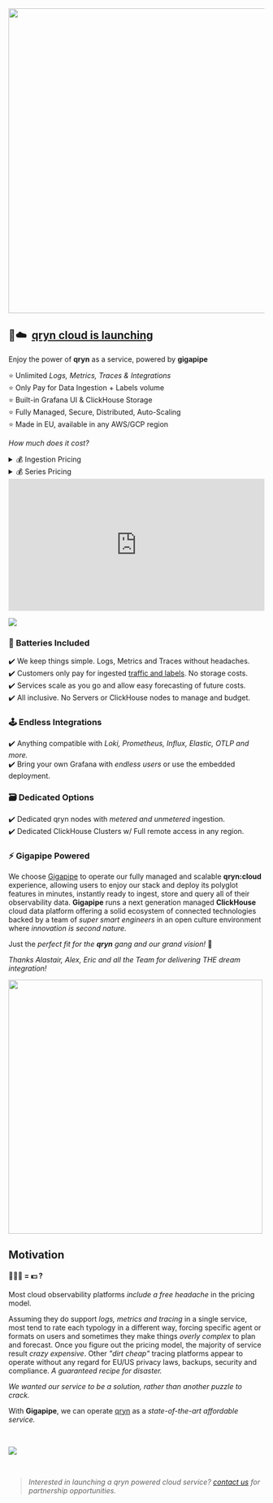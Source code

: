 <a href="https://app.gigapipe.com/signup?ref=qxip" target="_blank">
  <!-- <img src="https://user-images.githubusercontent.com/1423657/200078144-5d0b0960-2ad8-4b0c-9cdd-b7f8f9f516ae.png" width=500 /> -->
  <img src="https://user-images.githubusercontent.com/1423657/200078554-f8352174-9a6b-4f4a-90fc-1c6521d46c5b.png" width=600 />  
</a>

## 🚀☁️&nbsp; [qryn cloud is launching](https://qryn.cloud)

Enjoy the power of **qryn** as a service, powered by **gigapipe**

⭐  Unlimited _Logs, Metrics, Traces & Integrations_<br>
⭐  Only Pay for Data Ingestion + Labels volume<br>
⭐  Built-in Grafana UI & ClickHouse Storage<br>
⭐  Fully Managed, Secure, Distributed, Auto-Scaling<br>
⭐  Made in EU, available in any AWS/GCP region<br>

_How much does it cost?_
<details>
 <summary>💰 Ingestion Pricing</summary>

*  _🔋 0-1 TB: **$0.89** x GB/month_<br>
*  _🔋🔋 1-10 TB: **$0.59** x GB/month_<br>
*  _🔋🔋🔋 10+ TB: **$0.39** x GB/month_<br>
<br>
⭐ Only pay for what you ingest. Disk space unmetered<br>

</details>

<details>
 <summary>💰 Series Pricing</summary>

*  _**$0.005** x [Series/month *](https://qryn.metrico.in/#/faq?id=fingerprints)_<br>
<br>
⭐ Fingerprints are shared between Logs and Metrics.<br>
⭐ Cardinality is calculated just [like Prometheus](https://qryn.metrico.in/#/faq?id=fingerprints)<br>
</details>

<iframe height="300" width="100%" scrolling="no" border=0 src="https://qryn.metrico.in/cloud/pricing.html" style="height: 260px; width: 100%; border: 0px; background: #FFF;"></iframe>

<a href="https://qryn.cloud" target="_blank"><img src="https://cdn.hashnode.com/res/hashnode/image/upload/v1668292168833/yhoe71kQ5I.png?width=200"></a>

### 🔋 Batteries Included

✔️ We keep things simple. Logs, Metrics and Traces without headaches.<br>
✔️ Customers only pay for ingested [traffic and labels](https://qryn.metrico.in/#/faq?id=fingerprints). No storage costs.<br>
✔️ Services scale as you go and allow easy forecasting of future costs.<br>
✔️ All inclusive. No Servers or ClickHouse nodes to manage and budget.<br>

### 🕹️ Endless Integrations

✔️ Anything compatible with _Loki, Prometheus, Influx, Elastic, OTLP and more._<br>
✔️ Bring your own Grafana with _endless users_ or use the embedded deployment.<br>

### 🗃️ Dedicated Options

✔️ Dedicated qryn nodes with _metered and unmetered_ ingestion.<br>
✔️ Dedicated ClickHouse Clusters w/ Full remote access in any region.<br>

### ⚡ Gigapipe Powered

We choose [Gigapipe](https://gigapipe.com) to operate our fully managed and scalable **qryn:cloud** experience, allowing users to enjoy our stack and deploy its polyglot features in minutes, instantly ready to ingest, store and query all of their observability data. **Gigapipe** runs a next generation managed **ClickHouse** cloud data platform offering a solid ecosystem of connected technologies backed by a team of _super smart engineers_ in an open culture environment where _innovation is second nature._ 

Just the _perfect fit for the **qryn** gang and our grand vision!_  🔎

_Thanks Alastair, Alex, Eric and all the Team for delivering THE dream integration!_ 

<a href="https://qryn.cloud" target="_blank">
  <img src="https://user-images.githubusercontent.com/1423657/199832448-b5b42495-bd88-45b5-a455-2e57fe828c63.png" width=500 />
</a>

<br>

## Motivation
#### 🧠🤯🎱 = 💵 ?

Most cloud observability platforms _include a free headache_ in the pricing model. 

Assuming they do support _logs, metrics and tracing_ in a single service, most tend to rate each typology in a different way, forcing specific agent or formats on users and sometimes they make things _overly complex_ to plan and forecast. Once you figure out the pricing model, the majority of service result _crazy expensive_. Other _"dirt cheap"_ tracing platforms appear to operate without any regard for EU/US privacy laws, backups, security and compliance. _A guaranteed recipe for disaster._

_*We wanted our service to be a solution, rather than another puzzle to crack.*_

With **Gigapipe**, we can operate [qryn](https://qryn.dev) as a _state-of-the-art affordable service._ 

<br>

<a href="https://qryn.cloud" target="_blank"><img src="https://cdn.hashnode.com/res/hashnode/image/upload/v1668278089084/D7HPyeUPf.png?width=250"></a>

<br>

> _Interested in launching a qryn powered cloud service? [contact us](mailto:info@qryn.dev) for partnership opportunities._

